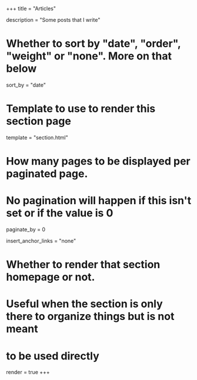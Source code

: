 +++
title = "Articles"

description = "Some posts that I write"

# Whether to sort by "date", "order", "weight" or "none". More on that below
sort_by = "date"

# Template to use to render this section page
template = "section.html"

# How many pages to be displayed per paginated page.
# No pagination will happen if this isn't set or if the value is 0
paginate_by = 0

insert_anchor_links = "none"

# Whether to render that section homepage or not.
# Useful when the section is only there to organize things but is not meant
# to be used directly
render = true
+++
